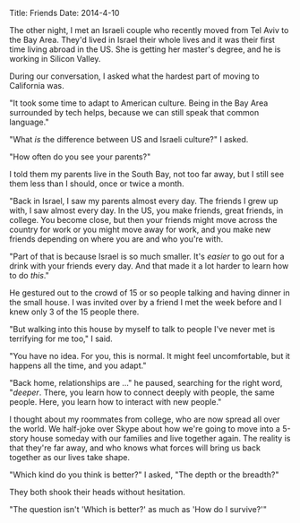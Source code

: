 Title: Friends
Date: 2014-4-10

The other night, I met an Israeli couple who recently moved from Tel Aviv to the Bay Area. They'd lived in Israel their whole lives and it was their first time living abroad in the US. She is getting her master's degree, and he is working in Silicon Valley.

During our conversation, I asked what the hardest part of moving to California was.

"It took some time to adapt to American culture. Being in the Bay Area surrounded by tech helps, because we can still speak that common language."

"What *is* the difference between US and Israeli culture?" I asked.

"How often do you see your parents?"

I told them my parents live in the South Bay, not too far away, but I still see them less than I should, once or twice a month.

"Back in Israel, I saw my parents almost every day. The friends I grew up with, I saw almost every day. In the US, you make friends, great friends, in college. You become close, but then your friends might move across the country for work or you might move away for work, and you make new friends depending on where you are and who you're with.

"Part of that is because Israel is so much smaller. It's *easier* to go out for a drink with your friends every day. And that made it a lot harder to learn how to do *this*."

He gestured out to the crowd of 15 or so people talking and having dinner in the small house. I was invited over by a friend I met the week before and I knew only 3 of the 15 people there.

"But walking into this house by myself to talk to people I've never met is terrifying for me too," I said.

"You have no idea. For you, this is normal. It might feel uncomfortable, but it happens all the time, and you adapt."

"Back home, relationships are ..." he paused, searching for the right word, "*deeper*. There, you learn how to connect deeply with people, the same people. Here, you learn how to interact with new people."

I thought about my roommates from college, who are now spread all over the world. We half-joke over Skype about how we're going to move into a 5-story house someday with our families and live together again. The reality is that they're far away, and who knows what forces will bring us back together as our lives take shape.

"Which kind do you think is better?" I asked, "The depth or the breadth?"

They both shook their heads without hesitation.

"The question isn't 'Which is better?' as much as 'How do I survive?'"
